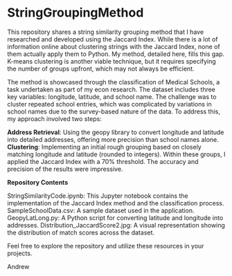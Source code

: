 # StringGroupingMethod

This repository shares a string similarity grouping method that I have researched and developed using the Jaccard Index. While there is a lot of information online about clustering strings with the Jaccard Index, none of them actually apply them to Python. My method, detailed here, fills this gap. K-means clustering is another viable technique, but it requires specifying the number of groups upfront, which may not always be efficient.

The method is showcased through the classification of Medical Schools, a task undertaken as part of my econ research. The dataset includes three key variables: longitude, latitude, and school name. The challenge was to cluster repeated school entries, which was complicated by variations in school names due to the survey-based nature of the data. To address this, my approach involved two steps:

**Address Retrieval**: Using the geopy library to convert longitude and latitude into detailed addresses, offering more precision than school names alone.
**Clustering**: Implementing an initial rough grouping based on closely matching longitude and latitude (rounded to integers). Within these groups, I applied the Jaccard Index with a 70% threshold. The accuracy and precision of the results were impressive.

**Repository Contents**

StringSimilarityCode.ipynb: This Jupyter notebook contains the implementation of the Jaccard Index method and the classification process.
SampleSchoolData.csv: A sample dataset used in the application.
GeopyLatLong.py: A Python script for converting latitude and longitude into addresses.
Distribution_JaccardScore2.jpg: A visual representation showing the distribution of match scores across the dataset.

Feel free to explore the repository and utilize these resources in your projects.

Andrew


